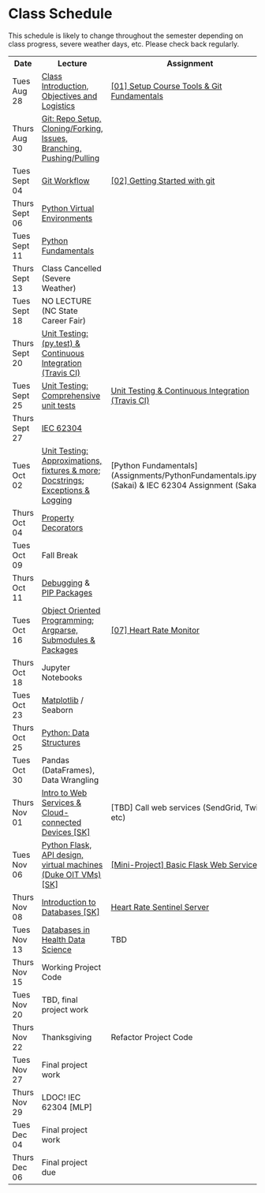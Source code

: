 # Class Schedule
This schedule is likely to change throughout the semester depending on class
progress, severe weather days, etc.  Please check back regularly.

<table>

<tr>
<th>Date</th>
<th>Lecture</th>
<th>Assignment</th>
</tr>

<tr>
<td>Tues Aug 28</td>
<td><a href="Lectures/FirstDayClass/lecture01.md">Class Introduction, Objectives and Logistics</a></td>
<td><a href="Assignments/01_tool_setup_git_fundamentals.md">[01] Setup Course Tools & Git Fundamentals</a></td>
</tr>

<tr>
<td>Thurs Aug 30</td>
<td><a href="Lectures/GitFundamentals.md">Git: Repo Setup, Cloning/Forking, Issues, Branching, Pushing/Pulling</a></td>
<td></td>
</tr>

<tr>
<td>Tues Sept 04</td>
<td><a href="Lectures/GitWorkflow.md">Git Workflow</a></td>
<td><a href="Assignments/getting_started_git.md">[02] Getting Started with git</a></td>
</tr>

<tr>
<td>Thurs Sept 06</td>
<td><a href="Lectures/PythonFundamentals.md">Python Virtual Environments</a></td>
<td></td>
</tr>

<tr>
<td>Tues Sept 11</td> 
<td><a href="Lectures/PythonFundamentals.md">Python Fundamentals</a></td>
<td></td>
</tr>

<tr>
<td>Thurs Sept 13</td>
<td>Class Cancelled (Severe Weather)</td>
<td></td>
</tr>

<tr>
<td>Tues Sept 18</td>
<td>NO LECTURE (NC State Career Fair)</td>
<td></td>
</tr>

<tr>
<td>Thurs Sept 20</td>
<td><a href="Lectures/UnitTestingCI.md">Unit Testing: (py.test) & Continuous Integration (Travis CI)</a></td>
<td></td>
</tr>

<tr>
<td>Tues Sept 25</td>
<td> <a href="Lectures/UnitTestingCI.md#unit-testing--continuous-integration-ii">Unit Testing: Comprehensive unit tests</a> </td>
<td><a href="Assignments/04_unit_testing_ci_F2018.md">Unit Testing & Continuous Integration (Travis CI)</a></td>
</tr>

<tr>
<td>Thurs Sept 27</td>
<td><a href="https://en.wikipedia.org/wiki/IEC_62304">IEC 62304</a></td>
<td></td>
</tr>
<tr>
<td>Tues Oct 02</td>
<td> <a href="Lectures/UnitTestingCI.md">Unit Testing: Approximations, fixtures & more</a>; <a href="Lectures/docstrings.md">Docstrings</a>; <a href="Lectures/Exceptions_ExitCodes_Logging.md">Exceptions & Logging</a></td>
<td>[Python Fundamentals](Assignments/PythonFundamentals.ipynb) (Sakai) & IEC 62304 Assignment (Sakai)</td>
</tr>

<tr>
<td>Thurs Oct 04</td>
<td><a href="Lectures/PropertyDecorators.ipynb">Property Decorators</a></td>
<!--<td><a href="Assignments/06_module_class.md">[06] Convert Module to Class</a></td>-->
</tr>

<tr>
<td>Tues Oct 09</td>
<td>Fall Break</td>
<td></td>
</tr>

<tr>
<td>Thurs Oct 11</td>
<td><a href="Lectures/pudb.md">Debugging</a> & <a href="Lectures/pip_pkg_install.md">PIP Packages</a></td>
<td></td>
</tr>

<tr>
<td>Tues Oct 16 </td>
<td><a href="Lectures/OOP/PythonClasses.ipynb">Object Oriented Programming</a>; <a href="Lectures/ArgparseSubmodulesPackages.md">Argparse, Submodules & Packages</a></td>
<td><a href="Assignments/HeartRateMonitor/HeartRateMonitor.md">[07] Heart Rate Monitor</a></td>
</tr>

<tr>
<td>Thurs Oct 18</td>
<!--<td><a href="Lectures/cloud_deployment/main.md">Production deployment to a cloud machine [SK]</a></td>-->
<td>Jupyter Notebooks</td>
<td></td>
</tr>

<tr>
<td>Tues Oct 23</td>
<!--<td><a href="Lectures/databases/main.md">Introduction to Databases [SK]</a></td>-->
<!--<td><a href="Lectures/databases/main.md#mini-projectassignment">[08] Heart Rate Storage </a></td>-->
<td><a href="https://realpython.com/python-matplotlib-guide/">Matplotlib</a> / Seaborn</td>
<td></td>
</tr>

<tr>
<td>Thurs Oct 25</td>
<td><a href="Lectures/PythonDataStructures.md">Python: Data Structures</a></td>
<td></td>
</tr>

<tr>
<td>Tues Oct 30</td>
<td>Pandas (DataFrames), Data Wrangling</td>
<td></td>
</tr>

<tr>
<td>Thurs Nov 01</td>
<td><a href="Lectures/intro_web_services">Intro to Web Services & Cloud-connected Devices [SK]</a></td>
<td>[TBD] Call web services (SendGrid, Twilio, etc)</td>
</tr>

<tr>
  <td>Tues Nov 06</td>
<!--<td><a href="Lectures/react/intro.md">Web/Mobile client (ReactJS) Introduction [SK]</a></td>-->
  <td><a href="https://github.com/mlp6/Medical-Software-Design/blob/master/Lectures/flask/flask.md">Python Flask, API design, virtual machines (Duke OIT VMs) [SK]</a></td>
  <td><a href="Lectures/flask/flask.md#mini-project">[Mini-Project] Basic Flask Web Service</a></td>
</tr>

<tr>
  <td>Thurs Nov 08</td>
<!--<td><a href="Lectures/react/lecture2.md">Polished ReactJS + RESTful API Requests [SK]</a></td>-->
<!--<td><a href="Lectures/react/assignment.md">[09] Heart Rate Physician Client (due 4/4/18 @ 11:59pm)</a></td>-->
  <td><a href="Lectures/databases/main.md">Introduction to Databases [SK]</a></td>
  <td><a href="Lectures/databases/main.md#mini-projectassignment">Heart Rate Sentinel Server</a></td>
</tr>

<tr>
  <td>Tues Nov 13</td>
  <td><a href="Lectures/databases/main.md">Databases in Health Data Science</a></td>
  <td>TBD</td>
</tr>

<tr>
<td>Thurs Nov 15</td>
<td>Working Project Code</td>
<td></td>
</tr>

<tr>
<td>Tues Nov 20</td>
<td>TBD, final project work</td>
<td></td>
</tr>

<tr>
<td>Thurs Nov 22</td>
<td>Thanksgiving</td>
<td>Refactor Project Code</td>
</tr>

<tr>
<td>Tues Nov 27</td>
<td>Final project work</td>
<td></td>
</tr>

<tr>
<td>Thurs Nov 29</td>
<td>LDOC! IEC 62304 [MLP]</td>
<td></td>
</tr>

<tr>
<td>Tues Dec 04</td>
<td>Final project work</td>
<td></td>
</tr>

<tr>
<td>Thurs Dec 06</td>
<td>Final project due</td>
<td></td>
</td>

<table>
